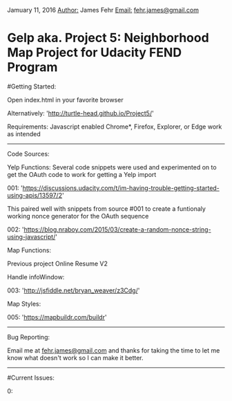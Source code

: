 Jamuary 11, 2016
<Author:> James Fehr
<Email:> fehr.james@gmail.com
# Gelp aka. Project 5: Neighborhood Map Project for Udacity FEND Program

#Getting Started:

Open index.html in your favorite browser

Alternatively:
'http://turtle-head.github.io/Project5/'

Requirements:
Javascript enabled
Chrome*, Firefox, Explorer, or Edge work as intended

-----------------------------------------

Code Sources:

Yelp Functions: Several code snippets were used and experimented on to get the OAuth code to work for getting a Yelp import

001: 'https://discussions.udacity.com/t/im-having-trouble-getting-started-using-apis/13597/2'

This paired well with snippets from source #001 to create a funtionaly working nonce generator for the OAuth sequence

002: 'https://blog.nraboy.com/2015/03/create-a-random-nonce-string-using-javascript/'

Map Functions:

Previous project Online Resume V2

Handle infoWindow:

003: 'http://jsfiddle.net/bryan_weaver/z3Cdg/'

Map Styles:

005: 'https://mapbuildr.com/buildr'

----------------------------------------

Bug Reporting: 

Email me at fehr.james@gmail.com and thanks for taking the time to let me know what doesn't work so I can make it better.

----------------------------------------
#Current Issues:

0:
